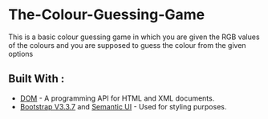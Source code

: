 # The-Colour-Guessing-Game
This is a basic colour guessing game in which you are given the RGB values of the colours and you are supposed to guess the colour from the given options

## Built With :

* [DOM](https://developer.mozilla.org/en-US/docs/Web/API/Document_Object_Model) - A programming API for HTML and XML documents.
* [Bootstrap V3.3.7](https://getbootstrap.com/docs/3.3/components/) and [Semantic UI](https://semantic-ui.com/) - Used for styling purposes.
